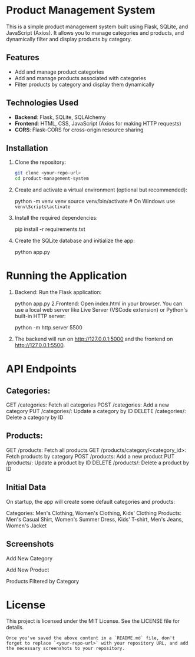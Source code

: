 # Product Management System

This is a simple product management system built using Flask, SQLite, and JavaScript (Axios). It allows you to manage categories and products, and dynamically filter and display products by category.

## Features
- Add and manage product categories
- Add and manage products associated with categories
- Filter products by category and display them dynamically

## Technologies Used
- **Backend**: Flask, SQLite, SQLAlchemy
- **Frontend**: HTML, CSS, JavaScript (Axios for making HTTP requests)
- **CORS**: Flask-CORS for cross-origin resource sharing

## Installation

1. Clone the repository:

   ```bash
   git clone <your-repo-url>
   cd product-management-system
2. Create and activate a virtual environment (optional but recommended):


    python -m venv venv
    source venv/bin/activate  # On Windows use `venv\Scripts\activate`
3. Install the required dependencies:


    pip install -r requirements.txt
4. Create the SQLite database and initialize the app:


    python app.py
# Running the Application
1. Backend: Run the Flask application:


    python app.py
2.Frontend: Open index.html in your browser. You can use a local web server like Live Server (VSCode extension) or Python's built-in HTTP server:

    python -m http.server 5500
3. The backend will run on http://127.0.0.1:5000 and the frontend on http://127.0.0.1:5500.

# API Endpoints
## Categories:

GET /categories: Fetch all categories
POST /categories: Add a new category
PUT /categories/<id>: Update a category by ID
DELETE /categories/<id>: Delete a category by ID
## Products:

GET /products: Fetch all products
GET /products/category/<category_id>: Fetch products by category
POST /products: Add a new product
PUT /products/<id>: Update a product by ID
DELETE /products/<id>: Delete a product by ID

## Initial Data
On startup, the app will create some default categories and products:

Categories: Men's Clothing, Women's Clothing, Kids' Clothing
Products: Men's Casual Shirt, Women's Summer Dress, Kids' T-shirt, Men's Jeans, Women's Jacket
## Screenshots
Add New Category

Add New Product

Products Filtered by Category

# License
This project is licensed under the MIT License. See the LICENSE file for details.

    Once you've saved the above content in a `README.md` file, don't forget to replace `<your-repo-url>` with your repository URL, and add the necessary screenshots to your repository.
